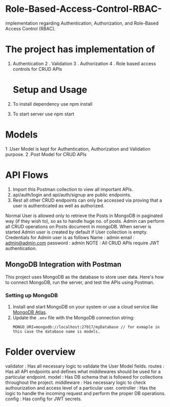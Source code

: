 # Role-Based-Access-Control-RBAC-
 implementation   regarding Authentication, Authorization, and Role-Based Access Control (RBAC). 
# The project has implementation of 
1. Authentication
2 . Validation
3 . Authorization
4 . Role based access controls for CRUD APIs
   # Setup and Usage

1. To install dependency use npm install
2.  To start server use npm start

# Models
1 .User Model is kept for Authentication, Authorization and Validation purpose.
2 .Post Model for CRUD APIs

# API Flows
1. Import this Postman collection to view all important APIs.
2. api/auth/login and api/auth/signup are public endpoints.
3. Rest all other CRUD endpoints can only be accessed via proving that a user is authenticated as well as authorized.

Normal User is allowed only to retrieve the Posts in MongoDB in paginated way (if they wish to), so as to handle huge no. of posts.
Admin can perform all CRUD operations on Posts document in mongoDB. When server is started Admin user is created by default if User collection is empty. Credentials for Admin user is as follows
Name : admin
email : admin@admin.com
password : admin
NOTE : All CRUD APIs require JWT authentication.
## MongoDB Integration with Postman

This project uses MongoDB as the database to store user data. Here's how to connect MongoDB, run the server, and test the APIs using Postman.


### Setting up MongoDB
1. Install and start MongoDB on your system or use a cloud service like [MongoDB Atlas](https://www.mongodb.com/cloud/atlas).
2. Update the `.env` file with the MongoDB connection string:
   ```env
   MONGO_URI=mongodb://localhost:27017/myDatabase // for exmaple in this case the database name is models. 

# Folder overview
validator : Has all necessary logic to validate the User Model fields.
routes : Has all API endpoints and defines what middlewares should be used for a particular endpoint.
model : Has DB schema that is followed for collections throughout the project.
middleware : Has necessary logic to check authourization and access level of a particular user.
controller : Has the logic to handle the incoming request and perform the proper DB operations.
config : Has config for JWT secrets.
